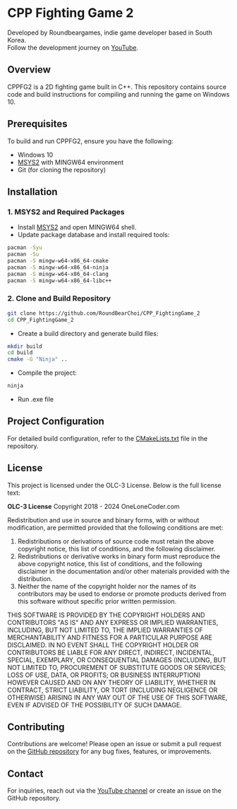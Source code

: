 # CPP Fighting Game 2

Developed by Roundbeargames, indie game developer based in South Korea.
<br>
Follow the development journey on [YouTube](https://youtube.com/roundbeargames).

## Overview

CPPFG2 is a 2D fighting game built in C++. This repository contains source code and build instructions for compiling and running the game on Windows 10.

## Prerequisites

To build and run CPPFG2, ensure you have the following:
- Windows 10
- [MSYS2](https://www.msys2.org/) with MINGW64 environment
- Git (for cloning the repository)

## Installation

### 1. MSYS2 and Required Packages

- Install [MSYS2](https://www.msys2.org/) and open MINGW64 shell.
- Update package database and install required tools:

```bash
pacman -Syu
pacman -Su
pacman -S mingw-w64-x86_64-cmake
pacman -S mingw-w64-x86_64-ninja
pacman -S mingw-w64-x86_64-clang
pacman -S mingw-w64-x86_64-libc++
```

### 2. Clone and Build Repository

```bash
git clone https://github.com/RoundBearChoi/CPP_FightingGame_2
cd CPP_FightingGame_2
```

- Create a build directory and generate build files:

```bash
mkdir build
cd build
cmake -G "Ninja" ..
```

- Compile the project:

```bash
ninja
```

- Run .exe file

## Project Configuration

For detailed build configuration, refer to the [CMakeLists.txt](https://github.com/RoundBearChoi/CPP_FightingGame_2/blob/main/CMakeLists.txt) file in the repository.

## License

This project is licensed under the OLC-3 License. Below is the full license text:

**OLC-3 License**
Copyright 2018 - 2024 OneLoneCoder.com

Redistribution and use in source and binary forms, with or without modification, are permitted provided that the following conditions are met:

1. Redistributions or derivations of source code must retain the above copyright notice, this list of conditions, and the following disclaimer.
2. Redistributions or derivative works in binary form must reproduce the above copyright notice, this list of conditions, and the following disclaimer in the documentation and/or other materials provided with the distribution.
3. Neither the name of the copyright holder nor the names of its contributors may be used to endorse or promote products derived from this software without specific prior written permission.

THIS SOFTWARE IS PROVIDED BY THE COPYRIGHT HOLDERS AND CONTRIBUTORS "AS IS" AND ANY EXPRESS OR IMPLIED WARRANTIES, INCLUDING, BUT NOT LIMITED TO, THE IMPLIED WARRANTIES OF MERCHANTABILITY AND FITNESS FOR A PARTICULAR PURPOSE ARE DISCLAIMED. IN NO EVENT SHALL THE COPYRIGHT HOLDER OR CONTRIBUTORS BE LIABLE FOR ANY DIRECT, INDIRECT, INCIDENTAL, SPECIAL, EXEMPLARY, OR CONSEQUENTIAL DAMAGES (INCLUDING, BUT NOT LIMITED TO, PROCUREMENT OF SUBSTITUTE GOODS OR SERVICES; LOSS OF USE, DATA, OR PROFITS; OR BUSINESS INTERRUPTION) HOWEVER CAUSED AND ON ANY THEORY OF LIABILITY, WHETHER IN CONTRACT, STRICT LIABILITY, OR TORT (INCLUDING NEGLIGENCE OR OTHERWISE) ARISING IN ANY WAY OUT OF THE USE OF THIS SOFTWARE, EVEN IF ADVISED OF THE POSSIBILITY OF SUCH DAMAGE.

## Contributing

Contributions are welcome! Please open an issue or submit a pull request on the [GitHub repository](https://github.com/RoundBearChoi/CPP_FightingGame_2) for any bug fixes, features, or improvements.

## Contact

For inquiries, reach out via the [YouTube channel](https://youtube.com/roundbeargames) or create an issue on the GitHub repository.
